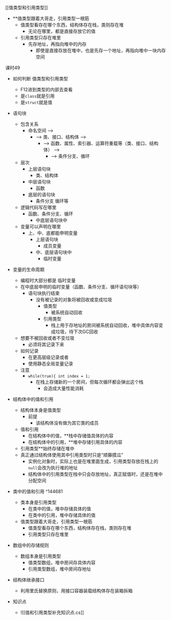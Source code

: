 
[[值类型和引用类型]]

- **值类型跟着大哥走，引用类型一根筋
	- 值类型看存在哪个东西，结构体存在栈，类则存在堆
		- 无论在哪里，都是直接存放它的值
	- 引用类型只存在堆里
		- 先存地址，再指向堆中的内存
			- 即使是直接存放在堆中，也是先存一个地址，再指向堆中一块内存空间

课时49

- 如何判断 值类型和引用类型
	- F12进到类型的内部去查看
	- 是`class`就是引用
	- 是`struct`就是值
- 语句块
	- 包含关系
		- 命名空间 ——>
			-  ——> 类、接口、结构体  ——>
				-  ——> 函数、属性、索引器、运算符重载等（类、接口、结构体） ——>
					-  ——> 条件分支、循环
	- 层次
		- 上层语句块
			- 类、结构体
		- 中层语句块
			- 函数
		- 底层的语句块
			- 条件分支 循环等
	- 逻辑代码写在哪里
		- 函数、条件分支、循环
			- 中底层语句块中
	- 变量可以声明在哪里
		- 上、中、底都能申明变量
			- 上层语句块
				- 成员变量
			- 中、底层语句块中
				- 临时变量
- 变量的生命周期
	- 编程时大部分都是 临时变量
	- 在中底层申明的临时变量（函数、条件分支、循环语句块等）
		- 语句块执行结束
			- 没有被记录的对象将被回收或变成垃圾
				- 值类型
					- 被系统自动回收
				- 引用类型
					- 栈上用于存地址的房间被系统自动回收，堆中具体内容变成垃圾，待下次GC回收
	- 想要不被回收或者不变垃圾
		- 必须将其记录下来
	- 如何记录
		- 在更高层级记录或者
		- 使用静态全局变量记录
	- 注意
		- `while(true){ int index = 1;` 
			- 在栈上存储新的一个房间，但每次循环都会弹出这个栈
				- 会造成大量性能消耗
- 结构体中的值和引用
	- 结构体本身是值类型
		- 前提
			- 该结构体没有做为其它类的成员
	- 值和引用
		- 在结构体中的值，**栈中存储值具体的内容
		- 在结构体中的引用，**堆中存储引用具体的内容
	- 引用类型**始终存储在堆中
	- 真正通过结构体使用其中引用类型时只是“顺藤摸瓜”
		- 实例化对象时，实际上也是在堆里面生成，引用类型存放在栈上的`null`会改为执行堆的地址
		- 结构体中的引用类型在栈中只会存放地址，真正赋值时，还是在堆中分配空间
- 类中的值和引用 ^144681
	- 类本身是引用类型
		- 在类中的值，堆中存储具体的值
		- 在类中的引用，堆中存储具体的值
	- 值类型跟着大哥走，引用类型一根筋
		- 值类型看存在哪个东西，结构体存在栈，类则存在堆
		- 引用类型只存在堆里
- 数组中的存储规则
	- 数组本身是引用类型
		- 值类型数组，堆中房间存具体内容
		- 引用类型数组，堆中房间存地址
- 结构体继承接口
	- 利用里氏替换原则，用接口容器装载结构体存在装箱拆箱

- 知识点
	- ![[值和引用类型补充知识点.cs]]